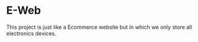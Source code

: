 # E-Web

This project is just like a Ecommerce website but in which we only store all electronics devices.
